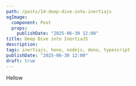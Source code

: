 ```yaml
---
path: /posts/14-deep-dive-into-inertiajs
ogImage:
  component: Post
  props:
    publishDate: "2025-06-30 12:00"
title: Deep Dive into InertiaJS
description: 
tags: inertiajs, hono, nodejs, deno, typescript
publishDate: "2025-06-30 12:00"
draft: true
---
```


Hellow
